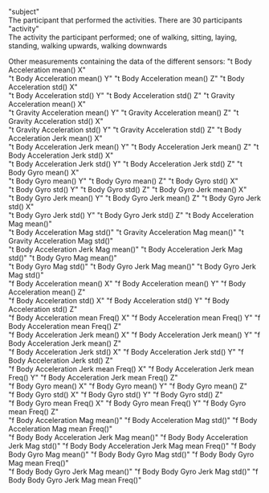  "subject"                     
      The participant that performed the activities. There are 30 participants
 "activity"                      
      The activity the participant performed; one of walking, sitting, laying, standing, walking upwards, walking downwards      
 
 
 Other measurements containing the data of the different sensors:
 "t Body Acceleration mean()  X"                
 "t Body Acceleration mean()  Y"                 "t Body Acceleration mean()  Z"                 "t Body Acceleration std()  X"                 
 "t Body Acceleration std()  Y"                  "t Body Acceleration std()  Z"                  "t Gravity Acceleration mean()  X"             
 "t Gravity Acceleration mean()  Y"              "t Gravity Acceleration mean()  Z"              "t Gravity Acceleration std()  X"              
 "t Gravity Acceleration std()  Y"               "t Gravity Acceleration std()  Z"               "t Body Acceleration Jerk mean()  X"           
 "t Body Acceleration Jerk mean()  Y"            "t Body Acceleration Jerk mean()  Z"            "t Body Acceleration Jerk std()  X"            
 "t Body Acceleration Jerk std()  Y"             "t Body Acceleration Jerk std()  Z"             "t Body Gyro mean()  X"                        
 "t Body Gyro mean()  Y"                         "t Body Gyro mean()  Z"                         "t Body Gyro std()  X"                         
 "t Body Gyro std()  Y"                          "t Body Gyro std()  Z"                          "t Body Gyro Jerk mean()  X"                   
 "t Body Gyro Jerk mean()  Y"                    "t Body Gyro Jerk mean()  Z"                    "t Body Gyro Jerk std()  X"                    
 "t Body Gyro Jerk std()  Y"                     "t Body Gyro Jerk std()  Z"                     "t Body Acceleration Mag mean()"               
 "t Body Acceleration Mag std()"                 "t Gravity Acceleration Mag mean()"             "t Gravity Acceleration Mag std()"             
 "t Body Acceleration Jerk Mag mean()"           "t Body Acceleration Jerk Mag std()"            "t Body Gyro Mag mean()"                       
 "t Body Gyro Mag std()"                         "t Body Gyro Jerk Mag mean()"                   "t Body Gyro Jerk Mag std()"                   
 "f Body Acceleration mean()  X"                 "f Body Acceleration mean()  Y"                 "f Body Acceleration mean()  Z"                
 "f Body Acceleration std()  X"                  "f Body Acceleration std()  Y"                  "f Body Acceleration std()  Z"                 
 "f Body Acceleration mean Freq()  X"            "f Body Acceleration mean Freq()  Y"            "f Body Acceleration mean Freq()  Z"           
 "f Body Acceleration Jerk mean()  X"            "f Body Acceleration Jerk mean()  Y"            "f Body Acceleration Jerk mean()  Z"           
 "f Body Acceleration Jerk std()  X"             "f Body Acceleration Jerk std()  Y"             "f Body Acceleration Jerk std()  Z"            
 "f Body Acceleration Jerk mean Freq()  X"       "f Body Acceleration Jerk mean Freq()  Y"       "f Body Acceleration Jerk mean Freq()  Z"      
 "f Body Gyro mean()  X"                         "f Body Gyro mean()  Y"                         "f Body Gyro mean()  Z"                        
 "f Body Gyro std()  X"                          "f Body Gyro std()  Y"                          "f Body Gyro std()  Z"                         
 "f Body Gyro mean Freq()  X"                    "f Body Gyro mean Freq()  Y"                    "f Body Gyro mean Freq()  Z"                   
 "f Body Acceleration Mag mean()"                "f Body Acceleration Mag std()"                 "f Body Acceleration Mag mean Freq()"          
 "f Body Body Acceleration Jerk Mag mean()"      "f Body Body Acceleration Jerk Mag std()"       "f Body Body Acceleration Jerk Mag mean Freq()"
 "f Body Body Gyro Mag mean()"                   "f Body Body Gyro Mag std()"                    "f Body Body Gyro Mag mean Freq()"             
 "f Body Body Gyro Jerk Mag mean()"              "f Body Body Gyro Jerk Mag std()"               "f Body Body Gyro Jerk Mag mean Freq()" 
